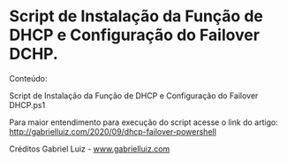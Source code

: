 # Script de Instalação da Função de DHCP e Configuração do Failover DCHP.

Conteúdo:

Script de Instalação da Função de DHCP e Configuração do Failover DHCP.ps1

Para maior entendimento para execução do script acesse o link do artigo: http://gabrielluiz.com/2020/09/dhcp-failover-powershell

Créditos Gabriel Luiz - www.gabrielluiz.com
